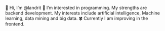 👋 Hi, I’m @landrit
👀 I’m interested in programming. My strengths are backend development. My interests include artificial intelligence, Machine learning, data mining and big data.
🍀 Currently I am improving in the frontend.


<!---
landrit/landrit is a ✨ special ✨ repository because its `README.md` (this file) appears on your GitHub profile.
You can click the Preview link to take a look at your changes.
--->
